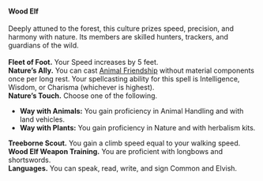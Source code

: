 #### Wood Elf

Deeply attuned to the forest, this culture prizes speed, precision, and harmony with nature.
Its members are skilled hunters, trackers, and guardians of the wild.
\
\
**Fleet of Foot.**
Your Speed increases by 5 feet.
\
**Nature’s Ally.**
You can cast [Animal Friendship](#Animal_Friendship_animal_friendship) without material components once per long rest.
Your spellcasting ability for this spell is Intelligence, Wisdom, or Charisma (whichever is highest).
\
**Nature’s Touch.**
Choose one of the following.

- **Way with Animals:**
  You gain proficiency in Animal Handling and with land vehicles.
- **Way with Plants:**
  You gain proficiency in Nature and with herbalism kits.

**Treeborne Scout.**
You gain a climb speed equal to your walking speed.
\
**Wood Elf Weapon Training.**
You are proficient with longbows and shortswords.
\
**Languages.**
You can speak, read, write, and sign Common and Elvish.
